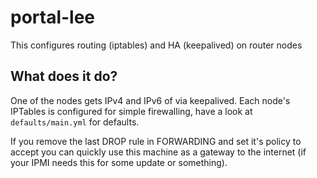 # portal-lee

This configures routing (iptables) and HA (keepalived) on router nodes

## What does it do?
One of the nodes gets IPv4 and IPv6 of via keepalived. Each node's IPTables is configured for simple firewalling, have a look at `defaults/main.yml` for defaults.

If you remove the last DROP rule in FORWARDING and set it's policy to accept you
can quickly use this machine as a gateway to the internet (if your IPMI needs
this for some update or something).
